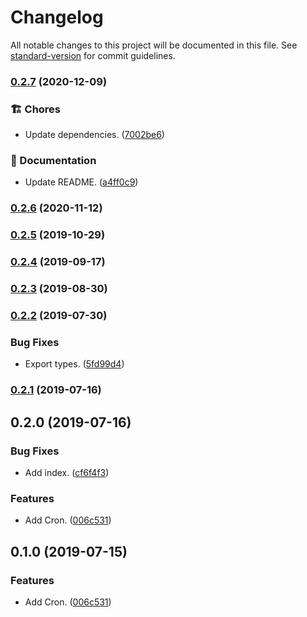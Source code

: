 # Changelog

All notable changes to this project will be documented in this file. See [standard-version](https://github.com/conventional-changelog/standard-version) for commit guidelines.

### [0.2.7](https://github.com/darkobits/cron/compare/v0.2.6...v0.2.7) (2020-12-09)


### 🏗 Chores

* Update dependencies. ([7002be6](https://github.com/darkobits/cron/commit/7002be6fdd9b64c75fba4dafeeb534f59b758885))


### 📖 Documentation

* Update README. ([a4ff0c9](https://github.com/darkobits/cron/commit/a4ff0c90a0dfc4b2af4d23a95cbb8fc6349f2ee9))

### [0.2.6](https://github.com/darkobits/cron/compare/v0.2.5...v0.2.6) (2020-11-12)

### [0.2.5](https://github.com/darkobits/cron/compare/v0.2.4...v0.2.5) (2019-10-29)

### [0.2.4](https://github.com/darkobits/cron/compare/v0.2.3...v0.2.4) (2019-09-17)

### [0.2.3](https://github.com/darkobits/cron/compare/v0.2.2...v0.2.3) (2019-08-30)

### [0.2.2](https://github.com/darkobits/cron/compare/v0.2.1...v0.2.2) (2019-07-30)


### Bug Fixes

* Export types. ([5fd99d4](https://github.com/darkobits/cron/commit/5fd99d4))



### [0.2.1](https://github.com/darkobits/cron/compare/v0.2.0...v0.2.1) (2019-07-16)



## 0.2.0 (2019-07-16)


### Bug Fixes

* Add index. ([cf6f4f3](https://github.com/darkobits/cron/commit/cf6f4f3))


### Features

* Add Cron. ([006c531](https://github.com/darkobits/cron/commit/006c531))



## 0.1.0 (2019-07-15)


### Features

* Add Cron. ([006c531](https://github.com/darkobits/cron/commit/006c531))
